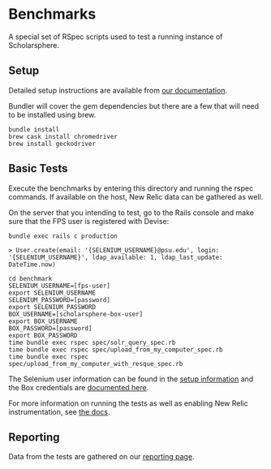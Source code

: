 # Benchmarks

A special set of RSpec scripts used to test a running instance of Scholarsphere.

## Setup

Detailed setup instructions are available from [our documentation](http://sites.psu.edu/dltdocs/?p=4166).

Bundler will cover the gem dependencies but there are a few that will need to be installed using
brew.

    bundle install
    brew cask install chromedriver
    brew install geckodriver

## Basic Tests

Execute the benchmarks by entering this directory and running the rspec commands. If
available on the host, New Relic data can be gathered as well.

On the server that you intending to test, go to the Rails console and make sure that the FPS user is registered with Devise:

    bundle exec rails c production
    
    > User.create(email: '{SELENIUM_USERNAME}@psu.edu', login: '{SELENIUM_USERNAME}', ldap_available: 1, ldap_last_update: DateTime.now)

    cd benchmark
    SELENIUM_USERNAME=[fps-user]
    export SELENIUM_USERNAME
    SELENIUM_PASSWORD=[password]
    export SELENIUM_PASSWORD
    BOX_USERNAME=[scholarsphere-box-user]
    export BOX_USERNAME
    BOX_PASSWORD=[password]
    export BOX_PASSWORD
    time bundle exec rspec spec/solr_query_spec.rb
    time bundle exec rspec spec/upload_from_my_computer_spec.rb
    time bundle exec rspec spec/upload_from_my_computer_with_resque_spec.rb

The Selenium user information can be found in the
 [setup information](http://sites.psu.edu/dltdocs/?p=4166) and the Box credentials are
 [documented here](http://sites.psu.edu/dltdocs/?p=2014).

For more information on running the tests as well as enabling New Relic instrumentation,
see [the docs](http://sites.psu.edu/dltdocs/?p=4258).

## Reporting

Data from the tests are gathered on our [reporting page](http://sites.psu.edu/dltdocs/?p=4265).
